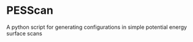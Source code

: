 PESScan
=======

A python script for generating configurations in simple potential energy surface scans

